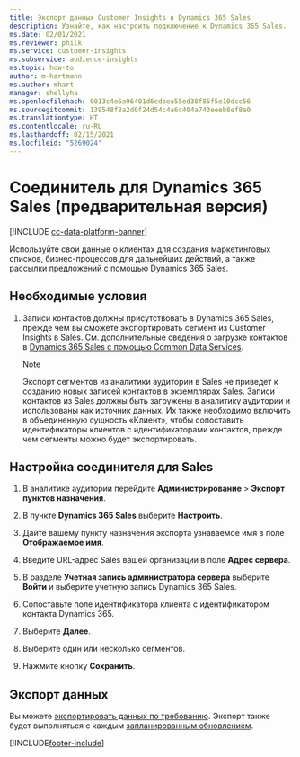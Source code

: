 ```yaml
---
title: Экспорт данных Customer Insights в Dynamics 365 Sales
description: Узнайте, как настроить подключение к Dynamics 365 Sales.
ms.date: 02/01/2021
ms.reviewer: philk
ms.service: customer-insights
ms.subservice: audience-insights
ms.topic: how-to
author: m-hartmann
ms.author: mhart
manager: shellyha
ms.openlocfilehash: 0013c4e6a96401d6cdbea55ed38f85f5e10dcc56
ms.sourcegitcommit: 139548f8a2d0f24d54c4a6c404a743eeeb8ef8e0
ms.translationtype: HT
ms.contentlocale: ru-RU
ms.lasthandoff: 02/15/2021
ms.locfileid: "5269024"
---
```

# <a name="connector-for-dynamics-365-sales-preview"></a>Соединитель для Dynamics 365 Sales (предварительная версия)

[!INCLUDE [cc-data-platform-banner](../includes/cc-data-platform-banner.md)]

Используйте свои данные о клиентах для создания маркетинговых списков, бизнес-процессов для дальнейших действий, а также рассылки предложений с помощью Dynamics 365 Sales.

## <a name="prerequisite"></a>Необходимые условия

1. Записи контактов должны присутствовать в Dynamics 365 Sales, прежде чем вы сможете экспортировать сегмент из Customer Insights в Sales. См. дополнительные сведения о загрузке контактов в [Dynamics 365 Sales с помощью Common Data Services](connect-power-query.md).

   > [!NOTE]
   > Экспорт сегментов из аналитики аудитории в Sales не приведет к созданию новых записей контактов в экземплярах Sales. Записи контактов из Sales должны быть загружены в аналитику аудитории и использованы как источник данных. Их также необходимо включить в объединенную сущность «Клиент», чтобы сопоставить идентификаторы клиентов с идентификаторами контактов, прежде чем сегменты можно будет экспортировать.

## <a name="configure-the-connector-for-sales"></a>Настройка соединителя для Sales

1. В аналитике аудитории перейдите **Администрирование** > **Экспорт пунктов назначения**.

1. В пункте **Dynamics 365 Sales** выберите **Настроить**.

1. Дайте вашему пункту назначения экспорта узнаваемое имя в поле **Отображаемое имя**.

1. Введите URL-адрес Sales вашей организации в поле **Адрес сервера**.

1. В разделе **Учетная запись администратора сервера** выберите **Войти** и выберите учетную запись Dynamics 365 Sales.

1. Сопоставьте поле идентификатора клиента с идентификатором контакта Dynamics 365.

1. Выберите **Далее**.

1. Выберите один или несколько сегментов.

1. Нажмите кнопку **Сохранить**.

## <a name="export-the-data"></a>Экспорт данных

Вы можете [экспортировать данных по требованию](export-destinations.md). Экспорт также будет выполняться с каждым [запланированным обновлением](system.md#schedule-tab).


[!INCLUDE[footer-include](../includes/footer-banner.md)]